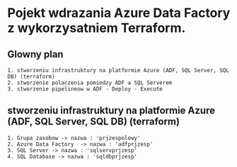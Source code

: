 # Pojekt wdrazania Azure Data Factory z wykorzysatniem Terraform.

## Glowny plan
    1. stworzeniu infrastruktury na platformie Azure (ADF, SQL Server, SQL DB) (terraform)
    2. stworzenie polaczenia pomiedzy ADF a SQL Serverem
    3. stworzenie pipelineow w ADF - Deploy - Execute 
    
## stworzeniu infrastruktury na platformie Azure (ADF, SQL Server, SQL DB) (terraform)

    1. Grupa zasobow -> nazwa : 'prjzespolowy'
    2. Azure Data Factory  -> nazwa : 'adfprjzesp'
    3. SQL Server -> nazwa : 'sqlservprjzesp'
    4. SQL Database -> nazwa : 'sqldbprjzesp'
    